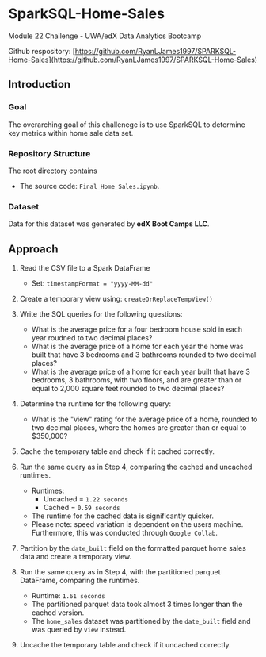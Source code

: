 # SparkSQL-Home-Sales
Module 22 Challenge - UWA/edX Data Analytics Bootcamp

Github respository: [https://github.com/RyanLJames1997/SPARKSQL-Home-Sales](https://github.com/RyanLJames1997/SPARKSQL-Home-Sales)

## Introduction

### Goal
The overarching goal of this challenege is to use SparkSQL to determine key metrics within home sale data set.

### Repository Structure

The root directory contains
- The source code: `Final_Home_Sales.ipynb`.

### Dataset
Data for this dataset was generated by __edX Boot Camps LLC__.


## Approach
1. Read the CSV file to a Spark DataFrame
    - Set: `timestampFormat = "yyyy-MM-dd"`
    
2. Create a temporary view using: `createOrReplaceTempView()`

3. Write the SQL queries for the following questions:
    - What is the average price for a four bedroom house sold in each year roudned to two decimal places?
    - What is the average price of a home for each year the home was built that have 3 bedrooms and 3 bathrooms rounded to two decimal places?
    - What is the average price of a home for each year built that have 3 bedrooms, 3 bathrooms, with two floors, and are greater than or equal to 2,000 square feet rounded to two decimal places?

4. Determine the runtime for the following query:
    - What is the "view" rating for the average price of a home, rounded to two decimal places, where the homes are greater than or equal to $350,000?

5. Cache the temporary table and check if it cached correctly.

6. Run the same query as in Step 4, comparing the cached and uncached runtimes.
    - Runtimes:
        - Uncached = `1.22 seconds`
        - Cached = `0.59 seconds`
    - The runtime for the cached data is significantly quicker.
    - Please note: speed variation is dependent on the users machine. Furthermore, this was conducted through `Google Collab`.

7. Partition by the `date_built` field on the formatted parquet home sales data and create a temporary view.

8. Run the same query as in Step 4, with the partitioned parquet DataFrame, comparing the runtimes.
    - Runtime: `1.61 seconds`
    - The partitioned parquet data took almost 3 times longer than the cached version.
    - The `home_sales` dataset was partitioned by the `date_built` field and was queried by `view` instead.

9. Uncache the temporary table and check if it uncached correctly.
